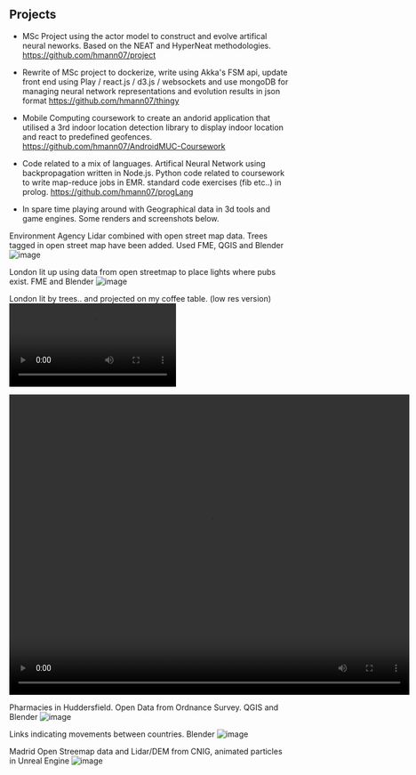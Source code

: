
## Projects
- MSc Project using the actor model to construct and evolve artifical neural neworks. Based on the NEAT and HyperNeat methodologies.
  <https://github.com/hmann07/project>
  
- Rewrite of MSc project to dockerize, write using Akka's FSM api, update front end using Play / react.js / d3.js / websockets and use mongoDB for managing neural network representations and evolution results in json format <https://github.com/hmann07/thingy>
  
- Mobile Computing coursework to create an andorid application that utilised a 3rd indoor location detection library to display indoor location and react to predefined geofences.
  <https://github.com/hmann07/AndroidMUC-Coursework>

- Code related to a mix of languages. Artifical Neural Network using backpropagation written in Node.js. Python code related to coursework to write map-reduce jobs in EMR.     standard code exercises (fib etc..) in prolog. <https://github.com/hmann07/progLang>


- In spare time playing around with Geographical data in 3d tools and game engines. Some renders and screenshots below.

Environment Agency Lidar combined with open street map data. Trees tagged in open street map have been added. Used FME, QGIS and Blender
![image](https://user-images.githubusercontent.com/26671404/120347944-01f0ba00-c2fd-11eb-81c0-0d437089d88e.png)

London lit up using data from open streetmap to place lights where pubs exist.  FME and Blender
![image](https://user-images.githubusercontent.com/26671404/120348156-35334900-c2fd-11eb-985c-0169e8171520.png)

London lit by trees.. and projected on my coffee table. (low res version)
![Access video here](https://user-images.githubusercontent.com/26671404/121789876-001ad680-cbda-11eb-8562-de58174e3613.mp4)

<video width="720" height="540" controls>
  <source type="video/mp4" src="https://user-images.githubusercontent.com/26671404/121789876-001ad680-cbda-11eb-8562-de58174e3613.mp4">
</video>

Pharmacies in Huddersfield. Open Data from Ordnance Survey. QGIS and Blender
![image](https://user-images.githubusercontent.com/26671404/120348405-73306d00-c2fd-11eb-864d-e5d8f92e48d8.png)

Links indicating movements between countries. Blender
![image](https://user-images.githubusercontent.com/26671404/120349027-0669a280-c2fe-11eb-9cc1-dd9aaae8dfa4.png)

Madrid Open Streemap data and Lidar/DEM from CNIG, animated particles in Unreal Engine
![image](https://user-images.githubusercontent.com/26671404/120351293-0e2a4680-c300-11eb-87d8-02df85bcdfef.png)
